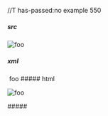 //T has-passed:no
example 550
##### src
![foo][bar]

[bar]: /url
##### xml
<?xml version="1.0" encoding="UTF-8"?>
<!DOCTYPE document SYSTEM "CommonMark.dtd">
<document xmlns="http://commonmark.org/xml/1.0">
  <paragraph>
    <image destination="/url" title="">
      <text>foo</text>
    </image>
  </paragraph>
</document>
##### html
<p><img src="/url" alt="foo" /></p>
#####

